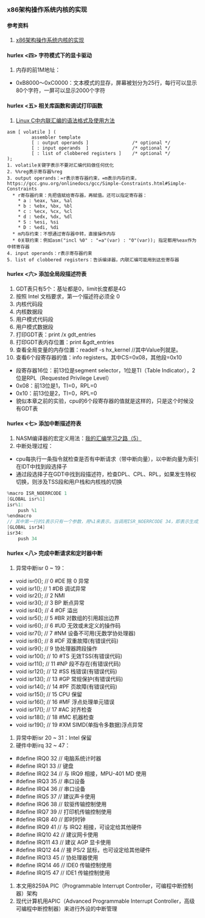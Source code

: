 ### x86架构操作系统内核的实现

#### 参考资料
1. [x86架构操作系统内核的实现](http://wiki.0xffffff.org/)

#### hurlex <四> 字符模式下的显卡驱动
1. 内存的前1M地址：
  * 0xB8000～0xC0000：文本模式的显存，屏幕被划分为25行，每行可以显示80个字符，一屏可以显示2000个字符

#### hurlex <五> 相关库函数和调试打印函数
1. [Linux C中内联汇编的语法格式及使用方法](https://blog.csdn.net/slvher/article/details/8864996)


```
asm [ volatile ] (  
         assembler template
         [ : output operands ]                /* optional */
         [ : input operands  ]                /* optional */
         [ : list of clobbered registers ]    /* optional */
);
1. volatile关键字表示不要对汇编代码做任何优化
2. %%reg表示寄存器%reg
3. output operands：=r表示寄存器约束，=m表示内存约束，https://gcc.gnu.org/onlinedocs/gcc/Simple-Constraints.html#Simple-Constraints
  * r寄存器约束：先把值赋给寄存器，再赋值。还可以指定寄存器：
    * a : %eax, %ax, %al
    * b : %ebx, %bx, %bl
    * c : %ecx, %cx, %cl
    * d : %edx, %dx, %dl
    * S : %esi, %si
    * D : %edi, %di
  * m内存约束：不想通过寄存器中转，直接操作内存
  * 0关联约束：例如asm("incl %0" : "=a"(var) : "0"(var)); 指定都用%eax作为中转寄存器
4. input operands：r表示寄存器约束
5. list of clobbered registers：告诉编译器，内联汇编可能用到这些寄存器
```

#### hurlex <六> 添加全局段描述符表
1. GDT表只有5个：基址都是0，limit长度都是4G
  1. 按照 Intel 文档要求，第一个描述符必须全 0
  1. 内核代码段
  1. 内核数据段
  1. 用户模式代码段
  1. 用户模式数据段
1. 打印GDT表：print /x gdt_entries
1. 打印GDT表内存位置：print &gdt_entries
1. 查看全局变量的内存位置：readelf -s hx_kernel //其中Value列就是。
1. 查看6个段寄存器的值：info registers。其中CS=0x08，其他段=0x10
  * 段寄存器16位：前13位是segment selector，1位是TI（Table Indicator），2位是RPL（Requested Privilege Level）
  * 0x08：前13位是1，TI=0，RPL=0
  * 0x10：前13位是2，TI=0，RPL=0
  * 貌似本章之前的实验，cpu的6个段寄存器的值就是这样的，只是这个时候没有GDT表

#### hurlex <七> 添加中断描述符表
1. NASM编译器的宏定义用法：[我的汇编学习之路（5）](http://idiotsky.top/2016/05/16/asm-learning-road-5/)
1. 中断处理过程：
  * cpu每执行一条指令就检查是否有中断请求（带中断向量），以中断向量为索引在IDT中找到段选择子
  * 通过段选择子在GDT中找到段描述符，检查DPL、CPL、RPL，如果发生特权切换，则涉及TSS段和用户栈和内核栈的切换

```c
%macro ISR_NOERRCODE 1
[GLOBAL isr%1]
isr%1:
    push %1
%endmacro
// 其中第一行的1表示只有一个参数，用%1来表示。当调用ISR_NOERRCODE 34，即表示生成如下代码：
[GLOBAL isr34]
isr34:
    push 34
```

#### hurlex <八> 完成中断请求和定时器中断
1. 异常中断isr 0 ~ 19：
  * void isr0();        // 0 #DE 除 0 异常 
  * void isr1();        // 1 #DB 调试异常 
  * void isr2();        // 2 NMI 
  * void isr3();        // 3 BP 断点异常 
  * void isr4();        // 4 #OF 溢出 
  * void isr5();        // 5 #BR 对数组的引用超出边界 
  * void isr6();        // 6 #UD 无效或未定义的操作码 
  * void isr7();        // 7 #NM 设备不可用(无数学协处理器) 
  * void isr8();        // 8 #DF 双重故障(有错误代码) 
  * void isr9();        // 9 协处理器跨段操作 
  * void isr10();       // 10 #TS 无效TSS(有错误代码) 
  * void isr11();       // 11 #NP 段不存在(有错误代码) 
  * void isr12();       // 12 #SS 栈错误(有错误代码) 
  * void isr13();       // 13 #GP 常规保护(有错误代码) 
  * void isr14();       // 14 #PF 页故障(有错误代码) 
  * void isr15();       // 15 CPU 保留 
  * void isr16();       // 16 #MF 浮点处理单元错误 
  * void isr17();       // 17 #AC 对齐检查 
  * void isr18();       // 18 #MC 机器检查 
  * void isr19();       // 19 #XM SIMD(单指令多数据)浮点异常
1. 异常中断isr 20 ~ 31：Intel 保留
1. 硬件中断irq 32 ~ 47：
  * \#define  IRQ0     32    // 电脑系统计时器
  * \#define  IRQ1     33    // 键盘
  * \#define  IRQ2     34    // 与 IRQ9 相接，MPU-401 MD 使用
  * \#define  IRQ3     35    // 串口设备
  * \#define  IRQ4     36    // 串口设备
  * \#define  IRQ5     37    // 建议声卡使用
  * \#define  IRQ6     38    // 软驱传输控制使用
  * \#define  IRQ7     39    // 打印机传输控制使用
  * \#define  IRQ8     40    // 即时时钟
  * \#define  IRQ9     41    // 与 IRQ2 相接，可设定给其他硬件
  * \#define  IRQ10    42    // 建议网卡使用
  * \#define  IRQ11    43    // 建议 AGP 显卡使用
  * \#define  IRQ12    44    // 接 PS/2 鼠标，也可设定给其他硬件
  * \#define  IRQ13    45    // 协处理器使用
  * \#define  IRQ14    46    // IDE0 传输控制使用
  * \#define  IRQ15    47    // IDE1 传输控制使用
1. 本文用8259A PIC（Programmable Interrupt Controller，可编程中断控制器）架构
1. 现代计算机用APIC（Advanced Programmable Interrupt Controller，高级可编程中断控制器）来进行外设的中断管理




